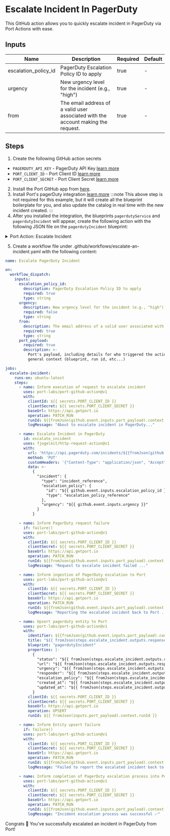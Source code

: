 # Escalate Incident In PagerDuty

This GitHub action allows you to quickly escalate incident in PagerDuty via Port Actions with ease.

## Inputs
| Name                 | Description                                                                                          | Required | Default            |
|----------------------|------------------------------------------------------------------------------------------------------|----------|--------------------|
| escalation_policy_id         | PagerDuty Escalation Policy ID to apply     | true    | -                  |
| urgency              |  New urgency level for the incident (e.g., "high")                                | true     | -                  |
| from              | The email address of a valid user associated with the account making the request.                                                              | true    | -               |

## Steps

1. Create the following GitHub action secrets
* `PAGERDUTY_API_KEY` - PagerDuty API Key [learn more](https://support.pagerduty.com/docs/)
* `PORT_CLIENT_ID` - Port Client ID [learn more](https://docs.getport.io/build-your-software-catalog/sync-data-to-catalog/api/#get-api-token)
* `PORT_CLIENT_SECRET` - Port Client Secret [learn more](https://docs.getport.io/build-your-software-catalog/sync-data-to-catalog/api/#get-api-token) 

2. Install the Port GitHub app from [here](https://github.com/apps/getport-io/installations/new).
3. Install Port's pagerDuty integration [learn more](https://github.com/port-labs/Port-Ocean/tree/main/integrations/pagerduty)
  :::note
This above step is not required for this example, but it will create all the blueprint boilerplate for you, and also update the catalog in real time with the new incident created.
:::
4. After you installed the integration, the blueprints `pagerdutyService` and `pagerdutyIncident` will appear, create the following action with the following JSON file on the `pagerdutyIncident` blueprint:

<details>

  <summary>Port Action: Escalate Incident</summary>
   :::tip
- `<GITHUB-ORG>` - your GitHub organization or user name.
- `<GITHUB-REPO-NAME>` - your GitHub repository name.
:::

```json showLineNumbers

{
  "identifier": "escalate_incident",
  "title": "Escalate Incident",
  "icon": "pagerduty",
  "userInputs": {
    "properties": {
      "escalation_policy_id": {
        "title": "Escalation Policy ID",
        "description": "PagerDuty Escalation Policy ID to apply",
        "icon": "pagerduty",
        "type": "string"
      },
      "urgency": {
        "icon": "pagerduty",
        "title": "Urgency",
        "description": "New urgency level for the incident (e.g., \"high\")",
        "type": "string",
        "default": "low",
        "enum": [
          "high",
          "low"
        ],
        "enumColors": {
          "high": "orange",
          "low": "lightGray"
        }
      },
      "from": {
        "title": "From",
        "description": "The email address of a valid user associated with the account making the request.",
        "icon": "pagerduty",
        "type": "string"
      }
    },
    "required": [
      "escalation_policy_id",
      "urgency",
      "from"
    ],
    "order": [
      "escalation_policy_id",
      "urgency"
    ]
  },
  "invocationMethod": {
    "type": "GITHUB",
    "org": "my-org",
    "repo": "my-repo",
    "workflow": "ecalate-an-incident.yaml",
    "omitUserInputs": false,
    "omitPayload": false,
    "reportWorkflowStatus": true
  },
  "trigger": "DAY-2",
  "description": "Escalate a pagerduty incident",
  "requiredApproval": false
}
```
</details>

5. Create a workflow file under .github/workflows/escalate-an-incident.yaml with the following content:

```yml
name: Escalate PagerDuty Incident

on:
  workflow_dispatch:
    inputs:
      escalation_policy_id:
        description: PagerDuty Escalation Policy ID to apply
        required: true
        type: string
      urgency:
        description: New urgency level for the incident (e.g., "high")
        required: false
        type: string
      from:
        description: The email address of a valid user associated with the account making the request.
        required: true
        type: string
      port_payload:
        required: true
        description: >-
          Port's payload, including details for who triggered the action and
          general context (blueprint, run id, etc...)

jobs:
  escalate-incident:
    runs-on: ubuntu-latest
    steps:
      - name: Inform execution of request to escalate incident
        uses: port-labs/port-github-action@v1
        with:
          clientId: ${{ secrets.PORT_CLIENT_ID }}
          clientSecret: ${{ secrets.PORT_CLIENT_SECRET }}
          baseUrl: https://api.getport.io
          operation: PATCH_RUN
          runId: ${{fromJson(github.event.inputs.port_payload).context.runId}}
          logMessage: "About to escalate incident in PagerDuty..."

      - name: Escalate Incident in PagerDuty
        id: escalate_incident
        uses: fjogeleit/http-request-action@v1
        with:
          url: 'https://api.pagerduty.com/incidents/${{fromJson(github.event.inputs.port_payload).context.entity}}'
          method: 'PUT'
          customHeaders: '{"Content-Type": "application/json", "Accept": "application/vnd.pagerduty+json;version=2", "Authorization": "Token token=${{ secrets.PAGERDUTY_API_KEY }}", "From": "${{ github.event.inputs.from }}"}'
          data: >-
            {
              "incident": {
                "type": "incident_reference",
                "escalation_policy": {
                  "id": "${{ github.event.inputs.escalation_policy_id }}",
                  "type": "escalation_policy_reference"
                },
                "urgency": "${{ github.event.inputs.urgency }}"
              }
            }

      - name: Inform PagerDuty request failure
        if: failure()
        uses: port-labs/port-github-action@v1
        with:
          clientId: ${{ secrets.PORT_CLIENT_ID }}
          clientSecret: ${{ secrets.PORT_CLIENT_SECRET }}
          baseUrl: https://api.getport.io
          operation: PATCH_RUN
          runId: ${{fromJson(github.event.inputs.port_payload).context.runId}}
          logMessage: "Request to escalate incident failed ..."

      - name: Inform ingestion of PagerDuty escalation to Port
        uses: port-labs/port-github-action@v1
        with:
          clientId: ${{ secrets.PORT_CLIENT_ID }}
          clientSecret: ${{ secrets.PORT_CLIENT_SECRET }}
          baseUrl: https://api.getport.io
          operation: PATCH_RUN
          runId: ${{fromJson(github.event.inputs.port_payload).context.runId}}
          logMessage: "Reporting the escalated incident back to Port ..."

      - name: Upsert pagerduty entity to Port 
        uses: port-labs/port-github-action@v1
        with:
          identifier: ${{fromJson(github.event.inputs.port_payload).context.entity}}
          title: "${{ fromJson(steps.escalate_incident.outputs.response).incident.title }}"
          blueprint: "pagerdutyIncident"
          properties: |-
            {
              "status": "${{ fromJson(steps.escalate_incident.outputs.response).incident.status }}",
              "url": "${{ fromJson(steps.escalate_incident.outputs.response).incident.self }}",
              "urgency": "${{ fromJson(steps.escalate_incident.outputs.response).incident.urgency }}",
              "responder": "${{ fromJson(steps.escalate_incident.outputs.response).incident.assignments[0].assignee.summary}}",
              "escalation_policy": "${{ fromJson(steps.escalate_incident.outputs.response).incident.escalation_policy.summary }}",
              "created_at": "${{ fromJson(steps.escalate_incident.outputs.response).incident.created_at }}",
              "updated_at": "${{ fromJson(steps.escalate_incident.outputs.response).incident.updated_at }}"
            }
          clientId: ${{ secrets.PORT_CLIENT_ID }}
          clientSecret: ${{ secrets.PORT_CLIENT_SECRET }}
          baseUrl: https://api.getport.io
          operation: UPSERT
          runId: ${{ fromJson(inputs.port_payload).context.runId }}

      - name: Inform Entity upsert failure
        if: failure()
        uses: port-labs/port-github-action@v1
        with:
          clientId: ${{ secrets.PORT_CLIENT_ID }}
          clientSecret: ${{ secrets.PORT_CLIENT_SECRET }}
          baseUrl: https://api.getport.io
          operation: PATCH_RUN
          runId: ${{fromJson(github.event.inputs.port_payload).context.runId}}
          logMessage: "Failed to report the escalated incident back to Port ..."

      - name: Inform completion of PagerDuty escalation process into Port
        uses: port-labs/port-github-action@v1
        with:
          clientId: ${{ secrets.PORT_CLIENT_ID }}
          clientSecret: ${{ secrets.PORT_CLIENT_SECRET }}
          baseUrl: https://api.getport.io
          operation: PATCH_RUN
          runId: ${{fromJson(github.event.inputs.port_payload).context.runId}}
          logMessage: "Incident escalation process was successful ✅"
```

Congrats 🎉 You've successfully escalated an incident in PagerDuty from Port!